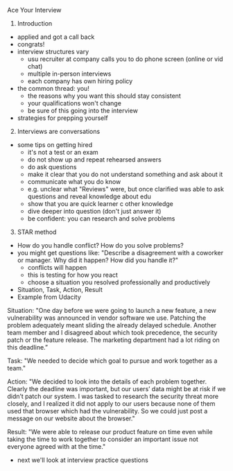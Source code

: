 Ace Your Interview

1. Introduction
- applied and got a call back
- congrats!
- interview structures vary
	- usu recruiter at company calls you to do phone screen (online or vid chat)
	- multiple in-person interviews
	- each company has own hiring policy
- the common thread: you!
	- the reasons why you want this should stay consistent
	- your qualifications won't change
	- be sure of this going into the interview
- strategies for prepping yourself

2. Interviews are conversations
- some tips on getting hired
	- it's not a test or an exam
	- do not show up and repeat rehearsed answers
	- do ask questions
	- make it clear that you do not understand something and ask about it
	- communicate what you do know
	- e.g. unclear what "Reviews" were, but once clarified was able to ask questions and reveal knowledge about edu
	- show that you are quick learner c other knowledge
	- dive deeper into question (don't just answer it)
	- be confident: you can research and solve problems

3. STAR method
- How do you handle conflict? How do you solve problems?
- you might get questions like: "Describe a disagreement with a coworker or manager. Why did it happen? How did you handle it?"
	- conflicts will happen
	- this is testing for how you react
	- choose a situation you resolved professionally and productively
- Situation, Task, Action, Result
- Example from Udacity

Situation: "One day before we were going to launch a new feature, a new vulnerability was announced in vendor software we use. Patching the problem adequately meant sliding the already delayed schedule. Another team member and I disagreed about which took precedence, the security patch or the feature release. The marketing department had a lot riding on this deadline.”

Task: "We needed to decide which goal to pursue and work together as a team."

Action: "We decided to look into the details of each problem together. Clearly the deadline was important, but our users’ data might be at risk if we didn’t patch our system. I was tasked to research the security threat more closely, and I realized it did not apply to our users because none of them used that browser which had the vulnerability. So we could just post a message on our website about the browser."

Result: "We were able to release our product feature on time even while taking the time to work together to consider an important issue not everyone agreed with at the time."

- next we'll look at interview practice questions
